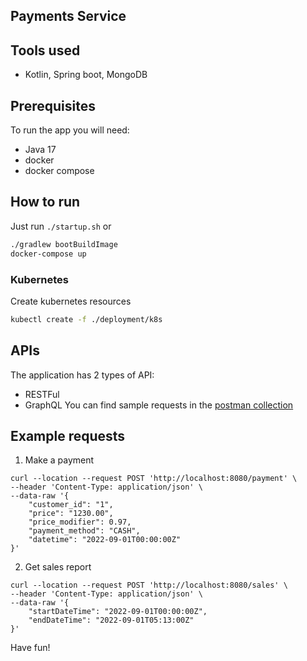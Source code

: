 ## Payments Service

## Tools used
- Kotlin, Spring boot, MongoDB

## Prerequisites 
To run the app you will need:
- Java 17
- docker
- docker compose

## How to run
Just run `./startup.sh`
or 
```bash
./gradlew bootBuildImage
docker-compose up
```

### Kubernetes
Create kubernetes resources
```bash
kubectl create -f ./deployment/k8s
```

## APIs
The application has 2 types of API:
- RESTFul
- GraphQL
You can find sample requests in the [postman collection](payment-service.postman_collection.json)

## Example requests
1. Make a payment
```
curl --location --request POST 'http://localhost:8080/payment' \
--header 'Content-Type: application/json' \
--data-raw '{
    "customer_id": "1",
    "price": "1230.00",
    "price_modifier": 0.97,
    "payment_method": "CASH",
    "datetime": "2022-09-01T00:00:00Z"
}'
```
2. Get sales report
```
curl --location --request POST 'http://localhost:8080/sales' \
--header 'Content-Type: application/json' \
--data-raw '{
    "startDateTime": "2022-09-01T00:00:00Z",
    "endDateTime": "2022-09-01T05:13:00Z"
}'
```

Have fun!
